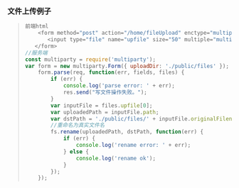 ### 文件上传例子

> ```js
> 前端html
>     <form method="post" action="/home/fileUpload" enctype="multipart/form-data">
>        <input type="file" name="upfile" size="50" multiple="multiple" />
>    </form>
> //服务端
> const multiparty = require('multiparty');
> var form = new multiparty.Form({ uploadDir: './public/files' });
>     form.parse(req, function(err, fields, files) {
>         if (err) {
>             console.log('parse error: ' + err);
>             res.send("写文件操作失败。");
>         }
>         var inputFile = files.upfile[0];
>         var uploadedPath = inputFile.path;
>         var dstPath = './public/files/' + inputFile.originalFilename;
>         //重命名为真实文件名
>         fs.rename(uploadedPath, dstPath, function(err) {
>             if (err) {
>                 console.log('rename error: ' + err);
>             } else {
>                 console.log('rename ok');
>             }
>         });
>     });
> ```



